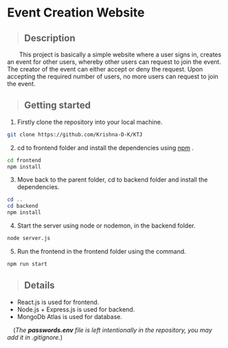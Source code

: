 # Event Creation Website
> ## Description
&emsp;&emsp;This project is basically a simple website where a user signs in, creates an event for other users, whereby other users can request to join the event. The creator of the event can either accept or deny the request. Upon accepting the required number of users, no more users can request to join the event.
> ## Getting started
 1. Firstly clone the repository into your local machine.
 ```bash
git clone https://github.com/Krishna-D-K/KTJ
```
 2. cd to frontend folder and install the dependencies using [npm](https://www.npmjs.com) .
```bash
cd frontend
npm install
```
3. Move back to the parent folder, cd to backend folder and install the dependencies.
```powershell
cd ..
cd backend
npm install
```
4. Start the server using node or nodemon, in the backend folder.
```bash
node server.js
```
5. Run the frontend in the frontend folder using the command.
```bash
npm run start
```

> ## Details
- React.js is used for frontend.
- Node.js + Express.js is used for backend.
- MongoDb Atlas is used for database.

&emsp;(*The **passwords.env** file is left intentionally in the repository, you may add it in .gitignore.*)
